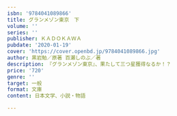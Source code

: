 ```yaml
---
isbn: '9784041089866'
title: グランメゾン東京　下
volume: ''
series: ''
publisher: ＫＡＤＯＫＡＷＡ
pubdate: '2020-01-19'
cover: 'https://cover.openbd.jp/9784041089866.jpg'
author: 黒岩勉／原著 百瀬しのぶ／著
description: 『グランメゾン東京』、果たして三つ星獲得なるか！？
price: '720'
genre: ''
target: 一般
format: 文庫
content: 日本文学、小説・物語

---
```


